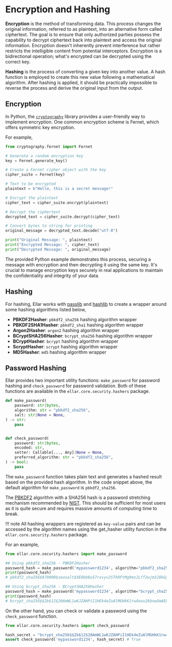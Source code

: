 # **Encryption and Hashing**

**Encryption** is the method of transforming data. This process changes the original information, referred to as plaintext, 
into an alternative form called ciphertext. 
The goal is to ensure that only authorized parties possess the capability to decrypt ciphertext back into plaintext and access the original information. 
Encryption doesn't inherently prevent interference but rather restricts the intelligible content from potential interceptors. 
Encryption is a bidirectional operation; what's encrypted can be decrypted using the correct key.

**Hashing** is the process of converting a given key into another value. 
A hash function is employed to create this new value following a mathematical algorithm. 
After hashing is applied, it should be practically impossible to reverse the process and derive the original 
input from the output.

## **Encryption**
In Python, the [`cryptography`](https://pypi.org/project/cryptography/) library provides a user-friendly way to implement encryption. 
One common encryption scheme is Fernet, which offers symmetric key encryption.

For example,
```python
from cryptography.fernet import Fernet

# Generate a random encryption key
key = Fernet.generate_key()

# Create a Fernet cipher object with the key
cipher_suite = Fernet(key)

# Text to be encrypted
plaintext = b"Hello, this is a secret message!"

# Encrypt the plaintext
cipher_text = cipher_suite.encrypt(plaintext)

# Decrypt the ciphertext
decrypted_text = cipher_suite.decrypt(cipher_text)

# Convert bytes to string for printing
original_message = decrypted_text.decode("utf-8")

print("Original Message: ", plaintext)
print("Encrypted Message: ", cipher_text)
print("Decrypted Message: ", original_message)

```
The provided Python example demonstrates this process, securing a message with encryption and then decrypting it using the same key. 
It's crucial to manage encryption keys securely in real applications to maintain the confidentiality and integrity of your data.

## **Hashing**
For hashing, Ellar works with [passlib](https://pypi.org/project/passlib/) and [hashlib](https://docs.python.org/3/library/hashlib.html)
to create a wrapper around some hashing algorithms listed below,

- **PBKDF2Hasher**: `pbkdf2_sha256` hashing algorithm wrapper
- **PBKDF2SHA1Hasher**: `pbkdf2_sha1` hashing algorithm wrapper
- **Argon2Hasher**: `argon2` hashing algorithm wrapper
- **BCryptSHA256Hasher**: `bcrypt_sha256` hashing algorithm wrapper
- **BCryptHasher**: `bcrypt` hashing algorithm wrapper
- **ScryptHasher**: `scrypt` hashing algorithm wrapper
- **MD5Hasher**: `md5` hashing algorithm wrapper

## **Password Hashing**
Ellar provides two important utility functions: `make_password` for password hashing 
and `check_password` for password validation. Both of these functions are available in the 
`ellar.core.security.hashers` package.

```python
def make_password(
    password: str|bytes,
    algorithm: str = "pbkdf2_sha256",
    salt: str|None = None,
) -> str:
    pass


def check_password(
    password: str|bytes,
    encoded: str,
    setter: Callable[..., Any]|None = None,
    preferred_algorithm: str = "pbkdf2_sha256",
) -> bool:
    pass
```

The `make_password` function takes plain text and generates a hashed result based on the provided hash algorithm. 
In the code snippet above, the default algorithm for `make_password` is `pbkdf2_sha256`.

The [PBKDF2](https://en.wikipedia.org/wiki/PBKDF2) algorithm with a SHA256 hash is a password stretching mechanism recommended by [NIST](https://nvlpubs.nist.gov/nistpubs/Legacy/SP/nistspecialpublication800-132.pdf).
This should be sufficient for most users as it is quite secure and requires massive amounts of computing time to break.

!!! note
    All hashing wrappers are registered as `key-value` pairs and can be accessed by the algorithm names
    using the get_hasher utility function in the `ellar.core.security.hashers` package.

For an example,
```python
from ellar.core.security.hashers import make_password

## Using pbkdf2_sha256 - PBKDF2Hasher
password_hash = make_password('mypassword1234', algorithm="pbkdf2_sha256", salt='seasalt')
print(password_hash)
# pbkdf2_sha256$870000$seasalt$XE8bb8u57rxvyv2SThRFtMg9mzJLff2wjm3J8kGgFVI=

## Using bcrypt_sha256 - BCryptSHA256Hasher
password_hash = make_password('mypassword1234', algorithm="bcrypt_sha256", salt='20AmWL1wKJZAHPiI1HEk4k')
print(password_hash)
# bcrypt_sha256$$2b$12$20AmWL1wKJZAHPiI1HEk4eZuAlMGHkK1rw4oou26bnwGmAE8F0JGK
```

On the other hand, you can check or validate a password using the `check_password` function.

```python
from ellar.core.security.hashers import check_password

hash_secret = "bcrypt_sha256$$2b$12$20AmWL1wKJZAHPiI1HEk4eZuAlMGHkK1rw4oou26bnwGmAE8F0JGK"
assert check_password('mypassword1234', hash_secret) # True
```
